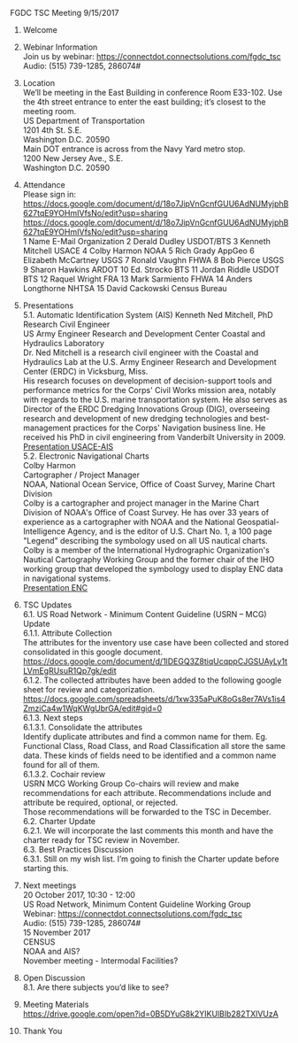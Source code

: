 

FGDC TSC Meeting
9/15/2017

1.	Welcome   

2.	Webinar Information   
Join us by webinar: https://connectdot.connectsolutions.com/fgdc_tsc  
Audio: (515) 739-1285, 286074#  

3.	Location  
We’ll  be meeting in the East Building in conference Room E33-102.  Use the 4th street entrance to enter the east building; it’s closest to the meeting room.   
US Department of Transportation  
1201 4th St. S.E.   
Washington D.C. 20590  
Main DOT entrance is across from the Navy Yard metro stop.  
1200 New Jersey Ave.,  S.E.  
Washington D.C. 20590  

4.	Attendance  
Please sign in: https://docs.google.com/document/d/18o7JipVnGcnfGUU6AdNUMyjphB627tqE9YOHmIVfsNo/edit?usp=sharing  
https://docs.google.com/document/d/18o7JipVnGcnfGUU6AdNUMyjphB627tqE9YOHmIVfsNo/edit?usp=sharing  
1	Name	E-Mail	Organization
2	Derald Dudley USDOT/BTS
3	Kenneth Mitchell USACE
4	Colby Harmon NOAA
5	Rich Grady AppGeo
6	Elizabeth McCartney USGS
7	Ronald Vaughn FHWA
8	Bob Pierce USGS
9	Sharon Hawkins ARDOT
10	Ed. Strocko BTS
11	Jordan Riddle  USDOT BTS
12	Raquel Wright FRA
13	Mark Sarmiento  FHWA
14	Anders Longthorne  NHTSA
15	David Cackowski Census Bureau

5.	Presentations  
5.1.	Automatic Identification System (AIS)
Kenneth Ned Mitchell, PhD  
Research Civil Engineer  
US Army Engineer Research and Development Center Coastal and Hydraulics Laboratory  
Dr. Ned Mitchell is a research civil engineer with the Coastal and Hydraulics Lab at the U.S. Army Engineer Research and Development Center (ERDC) in Vicksburg, Miss.  
His research focuses on development of decision-support tools and performance metrics for the Corps' Civil Works mission area, 
notably with regards to the U.S. marine transportation system.  He also serves as Director of the ERDC Dredging Innovations Group (DIG), 
overseeing research and development of new dredging technologies and best-management practices for the Corps' Navigation business line.    He received his PhD in civil engineering from Vanderbilt University in 2009.
[Presentation USACE-AIS](https://communities.geoplatform.gov/ngda-transportation/wp-content/uploads/2019/02/tsc_pres_20170915_USACE-AIS.pdf)     
5.2.	Electronic Navigational Charts  
Colby Harmon  
Cartographer / Project Manager  
NOAA, National Ocean Service, Office of Coast Survey, Marine Chart Division  
Colby is a cartographer and project manager in the Marine Chart Division of NOAA's Office of Coast Survey.  He has over 33 years of 
experience as a cartographer with NOAA and the National Geospatial-Intelligence Agency, and is the editor of U.S. Chart No. 1, 
a 100 page "Legend" describing the symbology used on all US nautical charts.  Colby is a member of the International Hydrographic 
Organization's Nautical Cartography Working Group and the former chair of the IHO working group that developed the symbology used to 
display ENC data in navigational systems.   
[Presentation ENC](https://communities.geoplatform.gov/ngda-transportation/wp-content/uploads/2019/02/tsc_pres_20170915_ENC.pptx)     

6.	TSC Updates   
6.1.	US Road Network - Minimum Content Guideline (USRN – MCG) Update   
6.1.1.	Attribute Collection  
The attributes for the inventory use case have been collected and stored consolidated in this google document.  
https://docs.google.com/document/d/1lDEGQ3Z8tiqUcqppCJGSUAyLy1tLVmEgRUsuR1Qp7gk/edit  
6.1.2.	The collected attributes have been added to the following google sheet for review and categorization.  
https://docs.google.com/spreadsheets/d/1xw335aPuK8oGs8er7AVs1is4ZmziCa4w1WqKWgUbrGA/edit#gid=0  
6.1.3.	Next steps  
6.1.3.1.	Consolidate the attributes   
Identify duplicate attributes and find a common name for them.  Eg. Functional Class, Road Class, and Road Classification all store 
the same data.  These kinds of fields need to be identified and a common name found for all of them.  
6.1.3.2.	Cochair review  
USRN MCG Working Group Co-chairs will review and make recommendations for each attribute.  Recommendations include and attribute 
be required, optional, or rejected.  
Those recommendations will be forwarded to the TSC in December.  
6.2.	Charter Update  
6.2.1.	We will incorporate the last comments this month and have the charter ready for TSC review in November.  
6.3.	Best Practices Discussion   
6.3.1.	Still on my wish list.  I’m going to finish the Charter update before starting this.  

7.	Next meetings  
20 October 2017, 10:30 - 12:00  
US Road Network, Minimum Content Guideline Working Group  
Webinar: https://connectdot.connectsolutions.com/fgdc_tsc  
Audio: (515) 739-1285, 286074#  
15 November 2017  
CENSUS  
NOAA and AIS?  
November meeting - Intermodal Facilities?  

8.	Open Discussion  
8.1.	Are there subjects you’d like to see?  

9.	Meeting Materials  
	https://drive.google.com/open?id=0B5DYuG8k2YIKUlBIb282TXlVUzA  
  
10.	Thank You  

